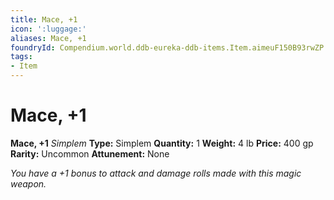 ```yaml
---
title: Mace, +1
icon: ':luggage:'
aliases: Mace, +1
foundryId: Compendium.world.ddb-eureka-ddb-items.Item.aimeuF150B93rwZP
tags:
- Item
---
```


# Mace, +1

**Mace, +1**
_Simplem_
**Type:** Simplem
**Quantity:** 1
**Weight:** 4 lb
**Price:** 400 gp
**Rarity:** Uncommon
**Attunement:** None

*You have a +1 bonus to attack and damage rolls made with this magic weapon.*